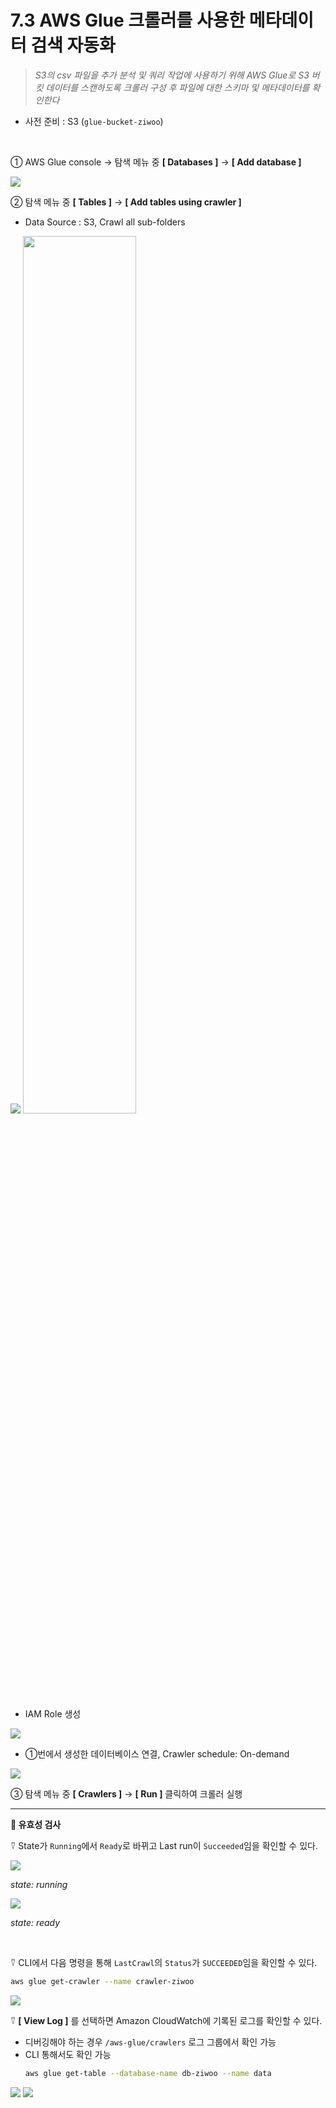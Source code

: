 # 7.3 AWS Glue 크롤러를 사용한 메타데이터 검색 자동화

> _S3의 csv 파일을 추가 분석 및 쿼리 작업에 사용하기 위해 AWS Glue로 S3 버킷 데이터를 스캔하도록 크롤러 구성 후 파일에 대한 스키마 및 메타데이터를 확인한다_

- 사전 준비 : S3 (`glue-bucket-ziwoo`)

<br>

① AWS Glue console → 탐색 메뉴 중 **[ Databases ]** → **[ Add database ]**

<img src="https://user-images.githubusercontent.com/70079416/227789995-a4a66cc3-dc7f-49e0-b7c2-cb9c605266fb.png" />

② 탐색 메뉴 중 **[ Tables ]** → **[ Add tables using crawler ]**

- Data Source : S3, Crawl all sub-folders

<img src="https://user-images.githubusercontent.com/70079416/227789998-6265f1be-70b9-4b89-9abe-615d62540466.png" />
<img src="https://user-images.githubusercontent.com/70079416/227790000-64d7afd1-3d2d-4cd1-98dd-b5168253c670.png" width=60% height=60% />

- IAM Role 생성

<img src="https://user-images.githubusercontent.com/70079416/227790515-373a4c90-bc91-4d0e-a5ef-46913349dc58.png" />

- ①번에서 생성한 데이터베이스 연결, Crawler schedule: On-demand

<img src="https://user-images.githubusercontent.com/70079416/227790517-475118e0-4ba5-4dc7-bf9b-550270ad194a.png" />

③ 탐색 메뉴 중 **[ Crawlers ]** → **[ Run ]** 클릭하여 크롤러 실행

---

**🥕 유효성 검사**

⍢ State가 `Running`에서 `Ready`로 바뀌고 Last run이 `Succeeded`임을 확인할 수 있다.

<img src="https://user-images.githubusercontent.com/70079416/227790519-ee6acfb9-37a6-4ae9-8ff8-0e936c686cf9.png" />

_state: running_

<img src="https://user-images.githubusercontent.com/70079416/227790521-1ccde38f-b526-4cae-93c3-cc9707a7b917.png" />

_state: ready_

<br>

⍢ CLI에서 다음 명령을 통해 `LastCrawl`의 `Status`가 `SUCCEEDED`임을 확인할 수 있다.

```bash
aws glue get-crawler --name crawler-ziwoo
```

<img src="https://user-images.githubusercontent.com/70079416/227790522-a46d5a44-c996-439c-8e85-690dc14ff31d.png" />

<br>

⍢ **[ View Log ]** 를 선택하면 Amazon CloudWatch에 기록된 로그를 확인할 수 있다.

- 디버깅해야 하는 경우 `/aws-glue/crawlers` 로그 그룹에서 확인 가능
- CLI 통해서도 확인 가능
  ```bash
  aws glue get-table --database-name db-ziwoo --name data
  ```

<img src="https://user-images.githubusercontent.com/70079416/227790523-826b1480-26ea-4b0f-9f3c-79c6b74bc0eb.png" />
<img src="https://user-images.githubusercontent.com/70079416/227790524-aebeb243-ff18-4b76-ab4a-1b8be9cba259.png" />
